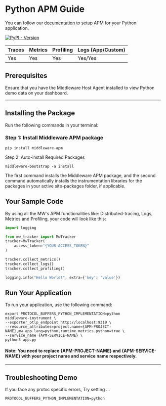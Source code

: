 # Python APM Guide
You can follow our [documentation](https://docs.middleware.io/docs/apm-configuration/python/python-apm-setup) to setup APM for your Python application.

[![PyPI - Version](https://img.shields.io/pypi/v/middleware-apm)](https://pypi.org/project/middleware-apm/)


| Traces | Metrics | Profiling | Logs (App/Custom) |
|--------|---------|-----------|-------------------|
|   Yes  |  Yes    |    Yes    | Yes/Yes           |

## Prerequisites
Ensure that you have the Middleware Host Agent installed to view Python demo data on your dashboard.

---------------------

## Installing the Package
Run the following commands in your terminal:
### Step 1: Install Middleware APM package
```
pip install middleware-apm
```
Step 2: Auto-install Required Packages
```
middleware-bootstrap -a install
```
The first command installs the Middleware APM package, and the second command automatically installs the instrumentation libraries for the packages in your active site-packages folder, if applicable.

## Your Sample Code
By using all the MW's APM functionalities like: Distributed-tracing, Logs, Metrics and Profiling, your code will look like this:
```python
import logging

from mw_tracker import MwTracker
tracker=MwTracker(
    access_token="{YOUR-ACCESS_TOKEN}"
)

tracker.collect_metrics()
tracker.collect_logs()
tracker.collect_profiling()

logging.info("Hello World!", extra={'key': 'value'})
```

## Run Your Application
To run your application, use the following command:
```
export PROTOCOL_BUFFERS_PYTHON_IMPLEMENTATION=python
middleware-instrument \
--exporter_otlp_endpoint http://localhost:9319 \
--resource_attributes=project.name={APM-PROJECT-NAME},mw.app.lang=python,runtime.metrics.python=true \
--service_name {APM-SERVICE-NAME} \
python3 app.py
```
#### Note: You need to replace <strong>\{APM-PROJECT-NAME\}</strong> and <strong>\{APM-SERVICE-NAME\}</strong> with your project name and service name respectively.

---------------------------------

## Troubleshooting Demo
If you face any protoc specific errors, Try setting ...
```
PROTOCOL_BUFFERS_PYTHON_IMPLEMENTATION=python
```
